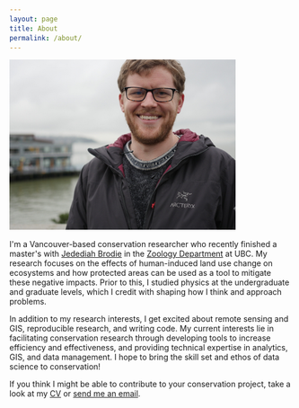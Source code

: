 ```yaml
---
layout: page
title: About
permalink: /about/
---
```


<img src="/img/matt-grey.jpg" alt="me" class="center" style="width:80%;" />

I'm a Vancouver-based conservation researcher who recently finished a master's with [Jedediah Brodie](http://jedediahbrodie.weebly.com/) in the [Zoology Department](http://www.zoology.ubc.ca/) at UBC. My research focuses on the effects of human-induced land use change on ecosystems and how protected areas can be used as a tool to mitigate these negative impacts. Prior to this, I studied physics at the undergraduate and graduate levels, which I credit with shaping how I think and approach problems.  

In addition to my research interests, I get excited about remote sensing and GIS, reproducible research, and writing code. My current interests lie in facilitating conservation research through developing tools to increase efficiency and effectiveness, and providing technical expertise in analytics, GIS, and data management. I hope to bring the skill set and ethos of data science to conservation!

If you think I might be able to contribute to your conservation project, take a look at my [CV](/assets/strimas-mackey_cv.pdf) or [send me an email](mailto:strimas@zoology.ubc.ca).